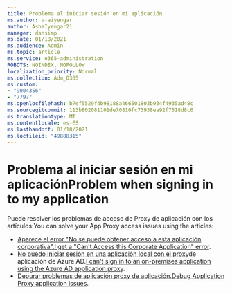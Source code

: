 ```yaml
---
title: Problema al iniciar sesión en mi aplicación
ms.author: v-aiyengar
author: AshaIyengar21
manager: dansimp
ms.date: 01/18/2021
ms.audience: Admin
ms.topic: article
ms.service: o365-administration
ROBOTS: NOINDEX, NOFOLLOW
localization_priority: Normal
ms.collection: Adm_O365
ms.custom:
- "9004356"
- "7797"
ms.openlocfilehash: b7ef5529f4b98188a466501803b934f4935ad48c
ms.sourcegitcommit: 113b802081101de70810fc73938ea92f7518d8c6
ms.translationtype: MT
ms.contentlocale: es-ES
ms.lasthandoff: 01/18/2021
ms.locfileid: "49888315"
---
```

# <a name="problem-when-signing-in-to-my-application"></a><span data-ttu-id="370fa-102">Problema al iniciar sesión en mi aplicación</span><span class="sxs-lookup"><span data-stu-id="370fa-102">Problem when signing in to my application</span></span>

<span data-ttu-id="370fa-103">Puede resolver los problemas de acceso de Proxy de aplicación con los artículos:</span><span class="sxs-lookup"><span data-stu-id="370fa-103">You can solve your App Proxy access issues using the articles:</span></span>

- <span data-ttu-id="370fa-104">[Aparece el error "No se puede obtener acceso a esta aplicación corporativa".](https://docs.microsoft.com/azure/active-directory/application-proxy-sign-in-bad-gateway-timeout-error/?WT.mc_id=UI_AAD_Enterprise_Apps_Support_L2_Overview)</span><span class="sxs-lookup"><span data-stu-id="370fa-104">[I get a "Can't Access this Corporate Application" error](https://docs.microsoft.com/azure/active-directory/application-proxy-sign-in-bad-gateway-timeout-error/?WT.mc_id=UI_AAD_Enterprise_Apps_Support_L2_Overview).</span></span>
- <span data-ttu-id="370fa-105">[No puedo iniciar sesión en una aplicación local con el proxy](https://docs.microsoft.com/azure/active-directory/application-sign-in-problem-on-premises-application-proxy/?WT.mc_id=UI_AAD_Apps_Sign_In_Support_L2_Proxy)de aplicación de Azure AD.</span><span class="sxs-lookup"><span data-stu-id="370fa-105">[I can't sign in to an on-premises application using the Azure AD application proxy](https://docs.microsoft.com/azure/active-directory/application-sign-in-problem-on-premises-application-proxy/?WT.mc_id=UI_AAD_Apps_Sign_In_Support_L2_Proxy).</span></span>
- <span data-ttu-id="370fa-106">[Depurar problemas de aplicación proxy de aplicación.](https://docs.microsoft.com/azure/active-directory/manage-apps/application-proxy-debug-apps)</span><span class="sxs-lookup"><span data-stu-id="370fa-106">[Debug Application Proxy application issues](https://docs.microsoft.com/azure/active-directory/manage-apps/application-proxy-debug-apps).</span></span>
